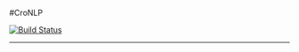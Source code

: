 #CroNLP

[![Build Status](https://travis-ci.org/TheWildHorse/CroNLP.svg?branch=master)](https://travis-ci.org/TheWildHorse/CroNLP)

-------------------
